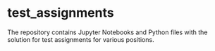 # test_assignments
The repository contains Jupyter Notebooks and Python files with the solution for test assignments for various positions. 
